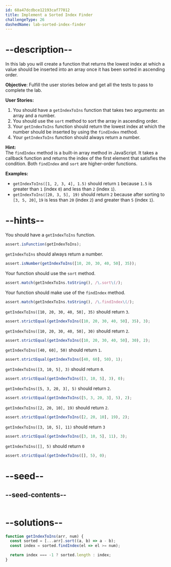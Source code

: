 ```yaml
---
id: 68a47dcdbce12193caf77012
title: Implement a Sorted Index Finder
challengeType: 26
dashedName: lab-sorted-index-finder
---
```


# --description--

In this lab you will create a function that returns the lowest index at which a value should be inserted into an array once it has been sorted in ascending order.

**Objective**: Fulfill the user stories below and get all the tests to pass to complete the lab.

**User Stories:**

1. You should have a `getIndexToIns` function that takes two arguments: an array and a number.
2. You should use the `sort` method to sort the array in ascending order.
3. Your `getIndexToIns` function should return the lowest index at which the number should be inserted by using the `findIndex` method.
4. Your `getIndexToIns` function should always return a number.

**Hint:**  
The `findIndex` method is a built-in array method in JavaScript. It takes a callback function and returns the index of the first element that satisfies the condition. Both `findIndex` and `sort` are higher-order functions.

**Examples:**

- `getIndexToIns([1, 2, 3, 4], 1.5)` should return `1` because `1.5` is greater than `1` (index `0`) and less than `2` (index `1`).
- `getIndexToIns([20, 3, 5], 19)` should return `2` because after sorting to `[3, 5, 20]`, `19` is less than `20` (index `2`) and greater than `5` (index `1`).


# --hints--

You should have a `getIndexToIns` function.

```js
assert.isFunction(getIndexToIns);
```

`getIndexToIns` should always return a number.

```js
assert.isNumber(getIndexToIns([10, 20, 30, 40, 50], 35));
```

Your function should use the `sort` method.

```js
assert.match(getIndexToIns.toString(), /\.sort\(/);
```


Your function should make use of the `findIndex` method.

```js
assert.match(getIndexToIns.toString(), /\.findIndex\(/);
```

`getIndexToIns([10, 20, 30, 40, 50], 35)` should return `3`.

```js
assert.strictEqual(getIndexToIns([10, 20, 30, 40, 50], 35), 3);
```

`getIndexToIns([10, 20, 30, 40, 50], 30)` should return `2`.

```js
assert.strictEqual(getIndexToIns([10, 20, 30, 40, 50], 30), 2);
```

`getIndexToIns([40, 60], 50)` should return `1`.

```js
assert.strictEqual(getIndexToIns([40, 60], 50), 1);
```

`getIndexToIns([3, 10, 5], 3)` should return `0`.

```js
assert.strictEqual(getIndexToIns([3, 10, 5], 3), 0);
```

`getIndexToIns([5, 3, 20, 3], 5)` should return `2`.

```js
assert.strictEqual(getIndexToIns([5, 3, 20, 3], 5), 2);
```

`getIndexToIns([2, 20, 10], 19)` should return `2`.

```js
assert.strictEqual(getIndexToIns([2, 20, 10], 19), 2);
```

`getIndexToIns([3, 10, 5], 11)` should return `3`

```js
assert.strictEqual(getIndexToIns([3, 10, 5], 11), 3);
```

`getIndexToIns([], 5)` should return `0`

```js
assert.strictEqual(getIndexToIns([], 5), 0);
```

# --seed--

## --seed-contents--
```js
``` 

# --solutions--

```js
function getIndexToIns(arr, num) {
  const sorted = [...arr].sort((a, b) => a - b);
  const index = sorted.findIndex(el => el >= num);

  return index === -1 ? sorted.length : index;
}
``` 

